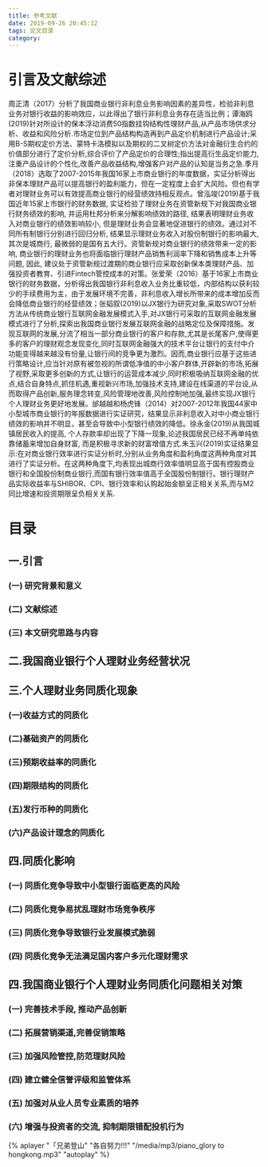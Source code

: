 ```yaml
---
title: 参考文献
date: 2019-09-26 20:45:12
tags: 论文目录
category: 
---
```

# 引言及文献综述 #

周正清（2017）分析了我国商业银行非利息业务影响因素的差异性，检验非利息业务对银行收益的影响效应，以此得出了银行非利息业务存在适当比例；谭海鸥(2019)针对所设计的保本浮动消费50指数挂钩结构性理财产品,从产品市场供求分析、收益和风险分析.市场定位到产品结构构造再到产品定价机制进行产品设计;采用B-S期权定价方法、蒙特卡洛模拟以及期权的二叉树定价方法对金融衍生合约的价值部分进行了定价分析,综合评价了产品定价的合理性;指出提高衍生品定价能力,注重产品设计的个性化,改善产品收益结构,增强客户对产品的认知是当务之急.季月（2018）选取了2007-2015年我国16家上市商业银行的年度数据，实证分析得出非保本理财产品可以提高银行的盈利能力，但在一定程度上会扩大风险。但也有学者对理财业务可以有效提高商业银行的经营绩效持相反观点。曾泓竣(2019)基于我国近年15家上市银行的财务数据, 实证检验了理财业务在资管新规下对我国商业银行财务绩效的影响, 并运用杜邦分析来分解影响绩效的路径, 结果表明理财业务收入对商业银行的绩效影响较小, 但是理财业务会显著地促进银行的绩效。通过对不同所有制银行分别进行回归分析, 结果显示理财业务收入对股份制银行的影响最大, 其次是城商行, 最微弱的是国有五大行。资管新规对商业银行的绩效带来一定的影响, 商业银行的理财业务也将面临银行理财产品销售利润率下降和销售成本上升等问题, 因此, 建议处于资管新规过渡期的商业银行应采取创新保本类理财产品、加强投资者教育、引进Fintech管控成本的对策。张爱荣（2016）基于16家上市商业银行的财务数据，分析得出我国银行非利息收入业务比重较低，内部结构以获利较少的手续费用为主，由于发展环境不完善，非利息收入增长所带来的成本增加反而会降低商业银行的经营绩效；张韬叙(2019)以JX银行为研究对象,采取SWOT分析方法从传统商业银行互联网金融发展模式入手,对JX银行可采取的互联网金融发展模式进行了分析,探索出我国商业银行发展互联网金融的战略定位及保障措施。发现互联网的发展,分流了相当一部分商业银行的客户和存款,尤其是长尾客户,使得更多的客户的理财观念发现变化,同时互联网金融强大的技术平台让银行的支付中介功能变得越来越没有份量,让银行间的竞争更为激烈。因而,商业银行应基于这些进行策略设计,应当针对原有被忽视的所谓低净值的中小客户群体,开辟新的市场,拓展了视野,采取更多创新的方式,让银行的运营成本减少,同时积极吸纳互联网金融的优点,结合自身特点,抓住机遇,重视新兴市场,加强技术支持,建设在线渠道的平台设,从而取得产品创新,服务理念转变,风险管理地改善,风险控制地加强,最终实现JX银行个人理财业务更好地发展。邰越越和杨虎锋（2014）对2007-2012年我国44家中小型城市商业银行的年报数据进行实证研究，结果显示非利息收入对中小商业银行绩效的影响并不明显，甚至会导致中小型银行绩效的降低。徐永金(2019)从我国城镇居民收入的提高, 个人存款率却出现了下降一现象,论述我国居民已经不再单纯依靠储蓄来增加自身财富, 而是积极寻求新的财富增值方式.朱玉兴(2019)实证结果显示:在对商业银行效率进行实证分析时,分别从业务角度和盈利角度这两种角度对其进行了实证分析。在这两种角度下,均表现出城商行效率值明显高于国有控股商业银行和全国股份制商业银行,而国有银行效率值高于全国股份制银行。银行理财产品实际收益率与SHIBOR、CPI、银行效率和认购起始金额呈正相关关系,而与M2同比增速和投资期限呈负相关关系.

# 目录 #
## 一.引言
### (一) 研究背景和意义
### (二) 文献综述
### (三) 本文研究思路与内容
## 二.我国商业银行个人理财业务经营状况
## 三.个人理财业务同质化现象
### (一)收益方式的同质化 
### (二)基础资产的同质化
### (三)预期收益率的同质化
### (四)期限结构的同质化
### (五)发行币种的同质化
### (六)产品设计理念的同质化

## 四.同质化影响
### (一) 同质化竞争导致中小型银行面临更高的风险 
### (二) 同质化竞争易扰乱理财市场竞争秩序
### (三) 同质化竞争导致银行业发展模式脆弱
### (四) 同质化竞争无法满足国内客户多元化理财需求

## 四.我国商业银行个人理财业务同质化问题相关对策
### (一) 完善技术手段, 推动产品创新
### (二) 拓展营销渠道,完善促销策略
### (三) 加强风险管控,防范理财风险
### (四) 建立健全信誉评级和监管体系
### (五) 加强对从业人员专业素质的培养
### (六) 增强与投资者的交流, 抑制期限错配投机行为






{% aplayer "「兄弟登山" "各自努力!!!"
 "/media/mp3/piano_glory to hongkong.mp3" "autoplay" %}